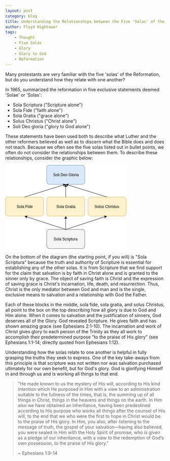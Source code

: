 ```yaml
---
layout: post
category: blog
title: Understanding the Relationships between the Five 'Solas' of the Reformation.
author: Floyd Hightower
tags:
    - Thought
    - Five Solas
    - Glory
    - Glory to God
    - Reformation
---
```


Many protestants are very familiar with the five 'solas' of the Reformation, but do you understand how they relate with one another?

In 1965, <intro here> summarized the reformation in five exclusive statements deemed 'Solae' or 'Solas':

- Sola Scriptura ("Scripture alone")
- Sola Fide ("faith alone")
- Sola Gratia ("grace alone")
- Solus Christus ("Christ alone")
- Soli Deo gloria ("glory to God alone")

These statements have been used both to describe what Luther and the other reformers believed as well as to discern what the Bible does and does not teach. Because we often see the five solas listed out in bullet points, we often do not consider the relationships between them. To describe these relationships, consider the graphic below:

![How the five solae relate to one another](/images/five-solae.png)

On the bottom of the diagram (the starting point, if you will) is "Sola Scriptura" because the truth and authority of Scripture is essential for establishing any of the other solas. It is from Scripture that we find support for the claim that salvation is by faith in Christ alone and is granted to the sinner only by grace. The object of saving faith is Christ and the expression of saving grace is Christ's incarnation, life, death, and resurrection. Thus, Christ is the only mediator between God and man and is the single, exclusive means to salvation and a relationship with God the Father.

Each of these blocks in the middle, sola fide, sola gratia, and solus Christus, all point to the box on the top describing how all glory is due to God and Him alone. When it comes to salvation and the justification of sinners, God deserves all of the Glory. God revealed Scripture. He gives faith and has shown amazing grace (see Ephesians 2:1-10). The incarnation and work of Christ gives glory to each person of the Trinity as they all work to accomplish their predetermined purpose "to the praise of His glory" (see Ephesians 1:1-14; directly quoted from Ephesians 1:12).

Understanding how the solas relate to one another is helpful in fully grasping the truths they seek to express. One of the key take-aways from this principle is that scripture was not written nor was salvation purchased ultimately for our own benefit, but for God's glory. God is glorifying Himself in and through us and is working all things to that end.

> "He made known to us the mystery of His will, according to His kind intention which He purposed in Him with a view to an administration suitable to the fullness of the times, that is, the summing up of all things in Christ, things in the heavens and things on the earth. In Him also we have obtained an inheritance, having been predestined according to His purpose who works all things after the counsel of His will, to the end that we who were the first to hope in Christ would be to the praise of His glory. In Him, you also, after listening to the message of truth, the gospel of your salvation—having also believed, you were sealed in Him with the Holy Spirit of promise, who is given as a pledge of our inheritance, with a view to the redemption of God’s own possession, to the praise of His glory."
> 
> ~ Ephesians 1:9-14
